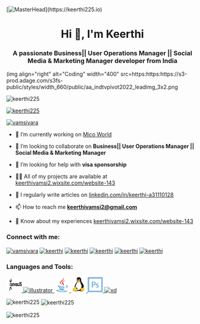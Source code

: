 [![MasterHead](https://1.bp.blogspot.com/-7A4WynwLsM...)](https://keerthi225.io)
<h1 align="center">Hi 👋, I'm Keerthi</h1>
<h3 align="center">A passionate Business|| User Operations Manager || Social Media & Marketing Manager developer from India</h3>
(img align="right" alt="Coding" width="400" src=https:https:https://s3-prod.adage.com/s3fs-public/styles/width_660/public/aa_indtvpivot2022_leadimg_3x2.png

<p align="left"> <img src="https://komarev.com/ghpvc/?username=keerthi225&label=Profile%20views&color=0e75b6&style=flat" alt="keerthi225" /> </p>

<p align="left"> <a href="https://github.com/ryo-ma/github-profile-trophy"><img src="https://github-profile-trophy.vercel.app/?username=keerthi225" alt="keerthi225" /></a> </p>

<p align="left"> <a href="https://twitter.com/vamsivara" target="blank"><img src="https://img.shields.io/twitter/follow/vamsivara?logo=twitter&style=for-the-badge" alt="vamsivara" /></a> </p>

- 🔭 I’m currently working on [Mico World](https://www.micous.com/)

- 👯 I’m looking to collaborate on **Business|| User Operations Manager || Social Media & Marketing Manager**

- 🤝 I’m looking for help with **visa sponsorship**

- 👨‍💻 All of my projects are available at [keerthivamsi2.wixsite.com/website-143](keerthivamsi2.wixsite.com/website-143)

- 📝 I regularly write articles on [linkedin.com/in/keerthi-a31110128](linkedin.com/in/keerthi-a31110128)

- 📫 How to reach me **keerthivamsi2@gmail.com**

- 📄 Know about my experiences [keerthivamsi2.wixsite.com/website-143](keerthivamsi2.wixsite.com/website-143)

<h3 align="left">Connect with me:</h3>
<p align="left">
<a href="https://twitter.com/vamsivara" target="blank"><img align="center" src="https://raw.githubusercontent.com/rahuldkjain/github-profile-readme-generator/master/src/images/icons/Social/twitter.svg" alt="vamsivara" height="30" width="40" /></a>
<a href="https://linkedin.com/in/keerthi" target="blank"><img align="center" src="https://raw.githubusercontent.com/rahuldkjain/github-profile-readme-generator/master/src/images/icons/Social/linked-in-alt.svg" alt="keerthi" height="30" width="40" /></a>
<a href="https://fb.com/keerthi" target="blank"><img align="center" src="https://raw.githubusercontent.com/rahuldkjain/github-profile-readme-generator/master/src/images/icons/Social/facebook.svg" alt="keerthi" height="30" width="40" /></a>
<a href="https://dribbble.com/keerthi" target="blank"><img align="center" src="https://raw.githubusercontent.com/rahuldkjain/github-profile-readme-generator/master/src/images/icons/Social/dribbble.svg" alt="keerthi" height="30" width="40" /></a>
<a href="https://hashnode.com/keerthi" target="blank"><img align="center" src="https://raw.githubusercontent.com/rahuldkjain/github-profile-readme-generator/master/src/images/icons/Social/hashnode.svg" alt="keerthi" height="30" width="40" /></a>
<a href="https://www.hackerrank.com/keerthi" target="blank"><img align="center" src="https://raw.githubusercontent.com/rahuldkjain/github-profile-readme-generator/master/src/images/icons/Social/hackerrank.svg" alt="keerthi" height="30" width="40" /></a>
</p>

<h3 align="left">Languages and Tools:</h3>
<p align="left"> <a href="https://canvasjs.com" target="_blank" rel="noreferrer"> <img src="https://raw.githubusercontent.com/Hardik0307/Hardik0307/master/assets/canvasjs-charts.svg" alt="canvasjs" width="40" height="40"/> </a> <a href="https://www.adobe.com/in/products/illustrator.html" target="_blank" rel="noreferrer"> <img src="https://www.vectorlogo.zone/logos/adobe_illustrator/adobe_illustrator-icon.svg" alt="illustrator" width="40" height="40"/> </a> <a href="https://www.java.com" target="_blank" rel="noreferrer"> <img src="https://raw.githubusercontent.com/devicons/devicon/master/icons/java/java-original.svg" alt="java" width="40" height="40"/> </a> <a href="https://www.linux.org/" target="_blank" rel="noreferrer"> <img src="https://raw.githubusercontent.com/devicons/devicon/master/icons/linux/linux-original.svg" alt="linux" width="40" height="40"/> </a> <a href="https://www.photoshop.com/en" target="_blank" rel="noreferrer"> <img src="https://raw.githubusercontent.com/devicons/devicon/master/icons/photoshop/photoshop-line.svg" alt="photoshop" width="40" height="40"/> </a> <a href="https://www.adobe.com/products/xd.html" target="_blank" rel="noreferrer"> <img src="https://cdn.worldvectorlogo.com/logos/adobe-xd.svg" alt="xd" width="40" height="40"/> </a> </p>

<p><img align="left" src="https://github-readme-stats.vercel.app/api/top-langs?username=keerthi225&show_icons=true&locale=en&layout=compact" alt="keerthi225" /></p>

<p>&nbsp;<img align="center" src="https://github-readme-stats.vercel.app/api?username=keerthi225&show_icons=true&locale=en" alt="keerthi225" /></p>

<p><img align="center" src="https://github-readme-streak-stats.herokuapp.com/?user=keerthi225&" alt="keerthi225" /></p>
